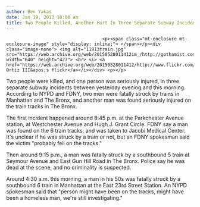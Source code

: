 ```yaml
---
author: Ben Yakas
date: Jan 19, 2013 10:00 am
title: Two People Killed, Another Hurt In Three Separate Subway Incidents
---
```


	
										<p><span class="mt-enclosure mt-enclosure-image" style="display: inline;"> </span></p><div class="image-none"> <img alt="11913train.jpg" src="https://web.archive.org/web/20150528011412im_/http://gothamist.com/attachments/byakas/11913train.jpg" width="640" height="427"> <br> <i> <a href="https://web.archive.org/web/20150528011412/http://www.flickr.com/photos/shbnggrth/5477182201/">Alejandro Ortiz III&apos;s flickr</a></i></div> <p></p>

<p>Two people were killed, and one person was seriously injured, in three separate subway incidents between yesterday evening and this morning. According to NYPD and FDNY, two men were fatally struck by trains in Manhattan and The Bronx, and another man was found seriously injured on the train tracks in The Bronx.</p>

<p>The first incident happened around 8:45 p.m. at the Parkchester Avenue station, at Westchester Avenue and Hugh J. Grant Circle. FDNY say a man was found on the 6 train tracks, and was taken to Jacobi Medical Center. It&apos;s unclear if he was struck by a train or not, but an FDNY spokesman said the victim &quot;probably fell on the tracks.&quot; </p>

<p>Then around 9:15 p.m., a man was fatally struck by a southbound 5 train at Seymour Avenue and East Gun Hill Road in The Bronx. Police say he was dead at the scene, and no criminality is suspected.</p>

<p>Around 4:30 a.m. this morning, a man in his 50s was fatally struck by a southbound 6 train in Manhattan at the East 23rd Street Station. An NYPD spokesman said that &quot;person might have been on the tracks, might have been a homeless man, we&apos;re still investigating.&quot;</p>					
										
									
				